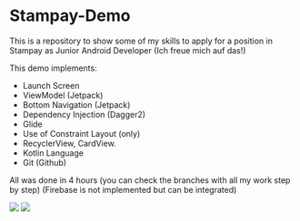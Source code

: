 # Stampay-Demo
This is a repository to show some of my skills to apply for a position in Stampay as Junior Android Developer (Ich freue mich auf das!)

This demo implements:
- Launch Screen
- ViewModel (Jetpack)
- Bottom Navigation (Jetpack)
- Dependency Injection (Dagger2)
- Glide
- Use of Constraint Layout (only)
- RecyclerView, CardView.
- Kotlin Language
- Git (Github)

All was done in 4 hours (you can check the branches with all my work step by step)
(Firebase is not implemented but can be integrated)

![](stampay-kleine-demo01.gif)
![](stampay-kleine-demo02.gif)

